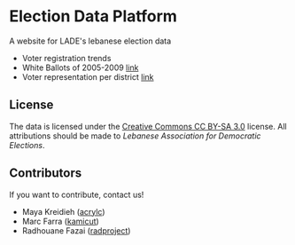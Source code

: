Election Data Platform
========

A website for LADE's lebanese election data
  * Voter registration trends 
  * White Ballots of 2005-2009 [link](http://ladeleb.github.io/platform/white_ballots.html)
  * Voter representation per district [link](http://ladeleb.github.io/platform/vote_power.html)
    
License
-------

The data is licensed under the [Creative Commons CC BY-SA 3.0](https://creativecommons.org/licenses/by-sa/3.0/) license. All attributions should be made to *Lebanese Association for Democratic Elections*.

Contributors
------------

If you want to contribute, contact us! 
  * Maya Kreidieh ([acrylc](http://github.com/acrylc))
  * Marc Farra ([kamicut](http://github.com/kamicut))
  * Radhouane Fazai ([radproject](http://github.com/radproject))
